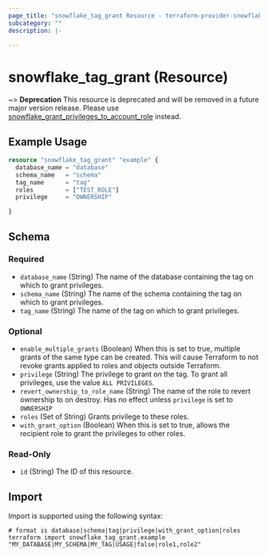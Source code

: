 ```yaml
---
page_title: "snowflake_tag_grant Resource - terraform-provider-snowflake"
subcategory: ""
description: |-
  
---
```


# snowflake_tag_grant (Resource)

~> **Deprecation** This resource is deprecated and will be removed in a future major version release. Please use [snowflake_grant_privileges_to_account_role](./grant_privileges_to_account_role) instead. <deprecation>

## Example Usage

```terraform
resource "snowflake_tag_grant" "example" {
  database_name = "database"
  schema_name   = "schema"
  tag_name      = "tag"
  roles         = ["TEST_ROLE"]
  privilege     = "OWNERSHIP"

}
```

<!-- schema generated by tfplugindocs -->
## Schema

### Required

- `database_name` (String) The name of the database containing the tag on which to grant privileges.
- `schema_name` (String) The name of the schema containing the tag on which to grant privileges.
- `tag_name` (String) The name of the tag on which to grant privileges.

### Optional

- `enable_multiple_grants` (Boolean) When this is set to true, multiple grants of the same type can be created. This will cause Terraform to not revoke grants applied to roles and objects outside Terraform.
- `privilege` (String) The privilege to grant on the tag. To grant all privileges, use the value `ALL PRIVILEGES`.
- `revert_ownership_to_role_name` (String) The name of the role to revert ownership to on destroy. Has no effect unless `privilege` is set to `OWNERSHIP`
- `roles` (Set of String) Grants privilege to these roles.
- `with_grant_option` (Boolean) When this is set to true, allows the recipient role to grant the privileges to other roles.

### Read-Only

- `id` (String) The ID of this resource.

## Import

Import is supported using the following syntax:

```shell
# format is database|schema|tag|privilege|with_grant_option|roles
terraform import snowflake_tag_grant.example "MY_DATABASE|MY_SCHEMA|MY_TAG|USAGE|false|role1,role2"
```
